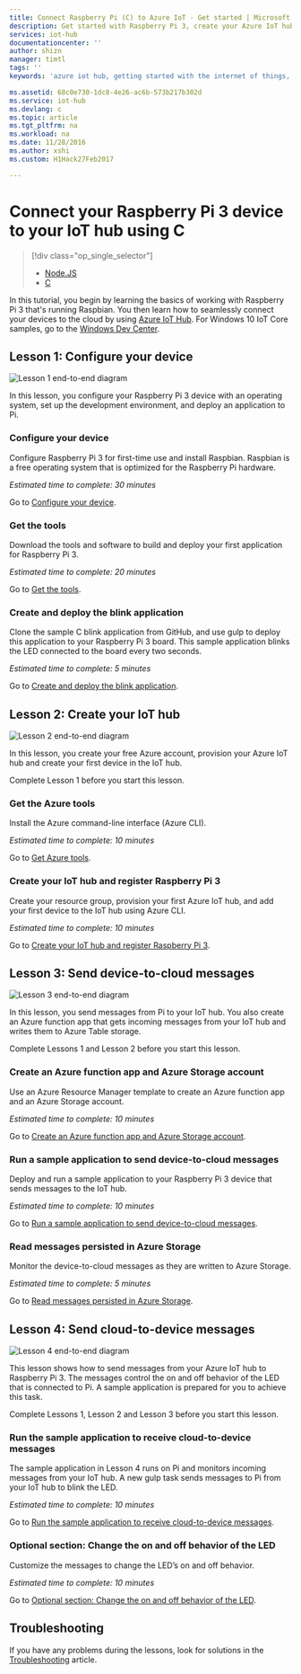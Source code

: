 ```yaml
---
title: Connect Raspberry Pi (C) to Azure IoT - Get started | Microsoft Docs
description: Get started with Raspberry Pi 3, create your Azure IoT hub, and connect Pi to the IoT hub.
services: iot-hub
documentationcenter: ''
author: shizn
manager: timtl
tags: ''
keywords: 'azure iot hub, getting started with the internet of things, iot toolkit'

ms.assetid: 68c0e730-1dc8-4e26-ac6b-573b217b302d
ms.service: iot-hub
ms.devlang: c
ms.topic: article
ms.tgt_pltfrm: na
ms.workload: na
ms.date: 11/28/2016
ms.author: xshi
ms.custom: H1Hack27Feb2017

---
```

# Connect your Raspberry Pi 3 device to your IoT hub using C
> [!div class="op_single_selector"]
> * [Node.JS](iot-hub-raspberry-pi-kit-node-get-started.md)
> * [C](iot-hub-raspberry-pi-kit-c-get-started.md)

In this tutorial, you begin by learning the basics of working with Raspberry Pi 3 that's running Raspbian. You then learn how to seamlessly connect your devices to the cloud by using [Azure IoT Hub](iot-hub-what-is-iot-hub.md). For Windows 10 IoT Core samples, go to the [Windows Dev Center](http://www.windowsondevices.com/).

## Lesson 1: Configure your device
![Lesson 1 end-to-end diagram](media/iot-hub-raspberry-pi-lessons/e2e-lesson1.png)

In this lesson, you configure your Raspberry Pi 3 device with an operating system, set up the development environment, and deploy an application to Pi.

### Configure your device
Configure Raspberry Pi 3 for first-time use and install Raspbian. Raspbian is a free operating system that is optimized for the Raspberry Pi hardware.

*Estimated time to complete: 30 minutes*

Go to [Configure your device](iot-hub-raspberry-pi-kit-c-lesson1-configure-your-device.md).

### Get the tools
Download the tools and software to build and deploy your first application for Raspberry Pi 3.

*Estimated time to complete: 20 minutes*

Go to [Get the tools](iot-hub-raspberry-pi-kit-c-lesson1-get-the-tools-win32.md).

### Create and deploy the blink application
Clone the sample C blink application from GitHub, and use gulp to deploy this application to your Raspberry Pi 3 board. This sample application blinks the LED connected to the board every two seconds.

*Estimated time to complete: 5 minutes*

Go to [Create and deploy the blink application](iot-hub-raspberry-pi-kit-c-lesson1-deploy-blink-app.md).

## Lesson 2: Create your IoT hub
![Lesson 2 end-to-end diagram](media/iot-hub-raspberry-pi-lessons/e2e-lesson2.png)

In this lesson, you create your free Azure account, provision your Azure IoT hub and create your first device in the IoT hub.

Complete Lesson 1 before you start this lesson.

### Get the Azure tools
Install the Azure command-line interface (Azure CLI).

*Estimated time to complete: 10 minutes*

Go to [Get Azure tools](iot-hub-raspberry-pi-kit-c-lesson2-get-azure-tools-win32.md).

### Create your IoT hub and register Raspberry Pi 3
Create your resource group, provision your first Azure IoT hub, and add your first device to the IoT hub using Azure CLI.

*Estimated time to complete: 10 minutes*

Go to [Create your IoT hub and register Raspberry Pi 3](iot-hub-raspberry-pi-kit-c-lesson2-prepare-azure-iot-hub.md).

## Lesson 3: Send device-to-cloud messages
![Lesson 3 end-to-end diagram](media/iot-hub-raspberry-pi-lessons/e2e-lesson3.png)

In this lesson, you send messages from Pi to your IoT hub. You also create an Azure function app that gets incoming messages from your IoT hub and writes them to Azure Table storage.

Complete Lessons 1 and Lesson 2 before you start this lesson.

### Create an Azure function app and Azure Storage account
Use an Azure Resource Manager template to create an Azure function app and an Azure Storage account.

*Estimated time to complete: 10 minutes*

Go to [Create an Azure function app and Azure Storage account](iot-hub-raspberry-pi-kit-c-lesson3-deploy-resource-manager-template.md).

### Run a sample application to send device-to-cloud messages
Deploy and run a sample application to your Raspberry Pi 3 device that sends messages to the IoT hub.

*Estimated time to complete: 10 minutes*

Go to [Run a sample application to send device-to-cloud messages](iot-hub-raspberry-pi-kit-c-lesson3-run-azure-blink.md).

### Read messages persisted in Azure Storage
Monitor the device-to-cloud messages as they are written to Azure Storage.

*Estimated time to complete: 5 minutes*

Go to [Read messages persisted in Azure Storage](iot-hub-raspberry-pi-kit-c-lesson3-read-table-storage.md).

## Lesson 4: Send cloud-to-device messages
![Lesson 4 end-to-end diagram](media/iot-hub-raspberry-pi-lessons/e2e-lesson4.png)

This lesson shows how to send messages from your Azure IoT hub to Raspberry Pi 3. The messages control the on and off behavior of the LED that is connected to Pi. A sample application is prepared for you to achieve this task.

Complete Lessons 1, Lesson 2 and Lesson 3 before you start this lesson.

### Run the sample application to receive cloud-to-device messages
The sample application in Lesson 4 runs on Pi and monitors incoming messages from your IoT hub. A new gulp task sends messages to Pi from your IoT hub to blink the LED.

*Estimated time to complete: 10 minutes*

Go to [Run the sample application to receive cloud-to-device messages](iot-hub-raspberry-pi-kit-c-lesson4-send-cloud-to-device-messages.md).

### Optional section: Change the on and off behavior of the LED
Customize the messages to change the LED’s on and off behavior.

*Estimated time to complete: 10 minutes*

Go to [Optional section: Change the on and off behavior of the LED](iot-hub-raspberry-pi-kit-c-lesson4-change-led-behavior.md).

## Troubleshooting
If you have any problems during the lessons, look for solutions in the [Troubleshooting](iot-hub-raspberry-pi-kit-c-troubleshooting.md) article.

